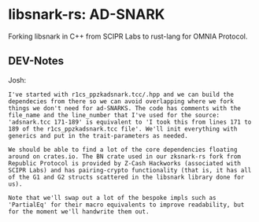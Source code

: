 # libsnark-rs: AD-SNARK 

Forking libsnark in C++ from SCIPR Labs to rust-lang for OMNIA Protocol.


## DEV-Notes
Josh:

    I've started with r1cs_ppzkadsnark.tcc/.hpp and we can build the dependecies from there so we can avoid overlapping where we fork things we don't need for ad-SNARKS. The code has comments with the file_name and the line_number that I've used for the source: 'adsnark.tcc 171-189' is equivalent to 'I took this from lines 171 to 189 of the r1cs_ppzkadsnark.tcc file'. We'll init everything with generics and put in the trait-parameters as needed.

    We should be able to find a lot of the core dependencies floating around on crates.io. The BN crate used in our zksnark-rs fork from Republic Protocol is provided by Z-Cash Hackworks (associated with SCIPR Labs) and has pairing-crypto functionality (that is, it has all of the G1 and G2 structs scattered in the libsnark library done for us).

    Note that we'll swap out a lot of the bespoke impls such as 'PartialEq' for their macro equivalents to improve readability, but for the moment we'll handwrite them out.